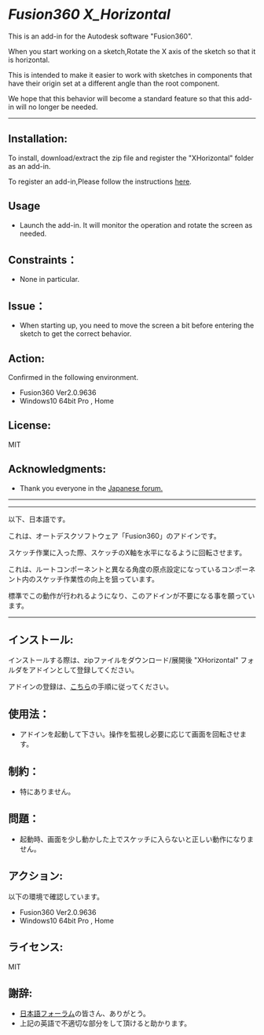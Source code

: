 # ***Fusion360 X_Horizontal***
This is an add-in for the Autodesk software "Fusion360".

When you start working on a sketch,Rotate the X axis of the sketch so that it is horizontal.

This is intended to make it easier to work with sketches in components that have their origin set at a different angle than the root component.

We hope that this behavior will become a standard feature so that this add-in will no longer be needed.

***
## Installation:
To install, download/extract the zip file and register the "XHorizontal" folder as an add-in.

To register an add-in,Please follow the instructions [here](https://knowledge.autodesk.com/support/fusion-360/troubleshooting/caas/sfdcarticles/sfdcarticles/How-to-install-an-ADD-IN-and-Script-in-Fusion-360.html).

## Usage
+ Launch the add-in. It will monitor the operation and rotate the screen as needed.

## Constraints：
+ None in particular.

## Issue：
+ When starting up, you need to move the screen a bit before entering the sketch to get the correct behavior. 

## Action:
Confirmed in the following environment.
+ Fusion360 Ver2.0.9636
+ Windows10 64bit Pro , Home

## License:
MIT

## Acknowledgments:
+ Thank you everyone in the [Japanese forum.](https://forums.autodesk.com/t5/fusion-360-ri-ben-yu/bd-p/707)

***
***
以下、日本語です。

これは、オートデスクソフトウェア「Fusion360」のアドインです。

スケッチ作業に入った際、スケッチのX軸を水平になるように回転させます。

これは、ルートコンポーネントと異なる角度の原点設定になっているコンポーネント内のスケッチ作業性の向上を狙っています。

標準でこの動作が行われるようになり、このアドインが不要になる事を願っています。

***
## インストール:
インストールする際は、zipファイルをダウンロード/展開後 "XHorizontal" フォルダをアドインとして登録してください。

アドインの登録は、[こちら](https://knowledge.autodesk.com/ja/support/fusion-360/troubleshooting/caas/sfdcarticles/sfdcarticles/JPN/How-to-install-an-ADD-IN-and-Script-in-Fusion-360.html)の手順に従ってください。

## 使用法：
+ アドインを起動して下さい。操作を監視し必要に応じて画面を回転させます。

## 制約：
+ 特にありません。

## 問題：
+ 起動時、画面を少し動かした上でスケッチに入らないと正しい動作になりません。 

## アクション:
以下の環境で確認しています。
 + Fusion360 Ver2.0.9636
 + Windows10 64bit Pro , Home

## ライセンス:
MIT

## 謝辞:
+ [日本語フォーラム](https://forums.autodesk.com/t5/fusion-360-ri-ben-yu/bd-p/707)の皆さん、ありがとう。
+ 上記の英語で不適切な部分をして頂けると助かります。